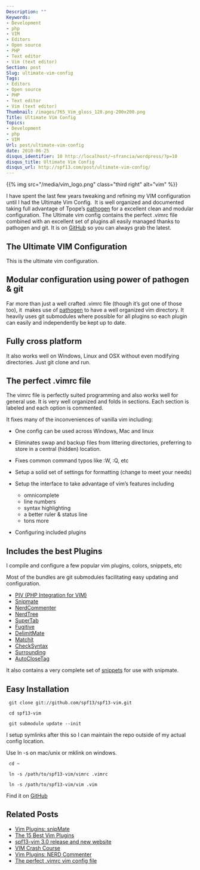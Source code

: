 ```yaml
---
Description: ""
Keywords:
- Development
- php
- VIM
- Editors
- Open source
- PHP
- Text editor
- Vim (text editor)
Section: post
Slug: ultimate-vim-config
Tags:
- Editors
- Open source
- PHP
- Text editor
- Vim (text editor)
Thumbnail: /images/765_Vim_gloss_128.png-200x200.png
Title: Ultimate Vim Config
Topics:
- Development
- php
- VIM
Url: post/ultimate-vim-config
date: 2010-06-25
disqus_identifier: 10 http://localhost/~sfrancia/wordpress/?p=10
disqus_title: Ultimate Vim Config
disqus_url: http://spf13.com/post/ultimate-vim-config/
---
```


{{% img src="/media/vim_logo.png" class="third right" alt="vim" %}}

I have spent the last few years tweaking and refining my VIM
configuration until I had the Ultimate Vim Config.  It is well organized
and documented taking full advantage of Tpope’s
[pathogen](http://www.vim.org/scripts/script.php?script_id=2332) for a
excellent clean and modular configuration. The Ultimate vim config
contains the perfect .vimrc file combined with an excellent set of
plugins all easily managed thanks to pathogen and git. It is on
[GitHub](http://github.com/spf13/spf13-vim) so you can always grab the
latest.

The Ultimate VIM Configuration
------------------------------

This is the ultimate vim configuration.

Modular configuration using power of pathogen & git
---------------------------------------------------

Far more than just a well crafted .vimrc file (though it’s got one of
those too), it  makes use of
[pathogen](http://www.vim.org/scripts/script.php?script_id=2332) to have
a well organized vim directory. It heavily uses git submodules where
possible for all plugins so each plugin can easily and independently be
kept up to date.

Fully cross platform
--------------------

It also works well on Windows, Linux and OSX without even modifying
directories. Just git clone and run.

The perfect .vimrc file
-----------------------

The vimrc file is perfectly suited programming and also works well for
general use. It is very well organized and folds in sections. Each
section is labeled and each option is commented.

It fixes many of the inconveniences of vanilla vim including:

-   One config can be used across Windows, Mac and linux
-   Eliminates swap and backup files from littering directories,
    preferring to store in a central (hidden) location.
-   Fixes common command typos like :W, :Q, etc
-   Setup a solid set of settings for formatting (change to meet your
    needs)
-   Setup the interface to take advantage of vim’s features including
    -   omnicomplete
    -   line numbers
    -   syntax highlighting
    -   a better ruler & status line
    -   tons more

-   Configuring included plugins

Includes the best Plugins
-------------------------

I compile and configure a few popular vim plugins, colors, snippets, etc

Most of the bundles are git submodules facilitating easy updating and
configuration.

-   [PIV (PHP Integration for VIM)](http://github.com/spf13/PIV)
-   [Snipmate](http://github.com/msanders/snipmate.vim)
-   [NerdCommenter](http://github.com/scrooloose/nerdcommenter.git)
-   [NerdTree](http://github.com/scrooloose/nerdtree)
-   [SuperTab](http://www.vim.org/scripts/script.php?script_id=1643)
-   [Fugitive](http://github.com/tpope/vim-fugitive.git)
-   [DelimitMate](http://github.com/Raimondi/delimitMate)
-   [Matchit](http://www.vim.org/scripts/script.php?script_id=39)
-   [CheckSyntax](http://www.vim.org/scripts/script.php?script_id=1431)
-   [Surrounding](http://github.com/msanders/vim-files/blob/master/plugin/surrounding.vim)
-   [AutoCloseTag](http://www.vim.org/scripts/script.php?script_id=2591)

It also contains a very complete set of
[snippets](https://github.com/spf13/snipmate-snippets) for use with
snipmate.

Easy Installation
-----------------

     git clone git://github.com/spf13/spf13-vim.git

     cd spf13-vim

     git submodule update --init

I setup symlinks after this so I can maintain the repo outside of my
actual config location.

Use ln -s on mac/unix or mklink on windows.

     cd ~

     ln -s /path/to/spf13-vim/vimrc .vimrc

     ln -s /path/to/spf13-vim/vim .vim


Find it on [GitHub](http://github.com/spf13/spf13-vim)

## Related Posts

-   [Vim Plugins: snipMate](http://spf13.com/post/vim-plugins-snipmate/)
-   [The 15 Best Vim
    Plugins](http://spf13.com/post/the-15-best-vim-plugins/)
-   [spf13-vim 3.0 release and new
    website](http://spf13.com/post/spf13-vim-3-0-release-and-new-website/)
-   [VIM Crash Course](http://spf13.com/post/vim-crash-course/)
-   [Vim Plugins: NERD
    Commenter](http://spf13.com/post/vim-plugins-nerd-commenter/)
-   [The perfect .vimrc vim config
    file](http://spf13.com/post/perfect-vimrc-vim-config-file/)

